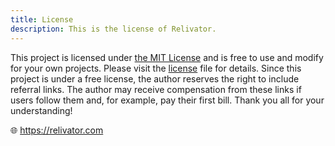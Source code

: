 ```yaml
---
title: License
description: This is the license of Relivator.
---
```


This project is licensed under [the MIT License](https://choosealicense.com/licenses/mit) and is free to use and modify for your own projects. Please visit the [license](LICENSE) file for details. Since this project is under a free license, the author reserves the right to include referral links. The author may receive compensation from these links if users follow them and, for example, pay their first bill. Thank you all for your understanding!

🌐 <https://relivator.com>
